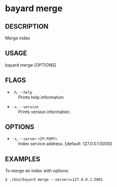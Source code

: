 # bayard merge

## DESCRIPTION
Merge index

## USAGE
bayard merge [OPTIONS]

## FLAGS
- `-h`, `--help`  
&nbsp;&nbsp;&nbsp;&nbsp; Prints help information.

- `-v`, `--version`  
&nbsp;&nbsp;&nbsp;&nbsp; Prints version information.

## OPTIONS
- `-s`, `--server` `<IP:PORT>`  
&nbsp;&nbsp;&nbsp;&nbsp; Index service address. [default: 127.0.0.1:5000]

## EXAMPLES

To merge an index with options:

```shell script
$ ./bin/bayard merge --servers=127.0.0.1:5001
```
